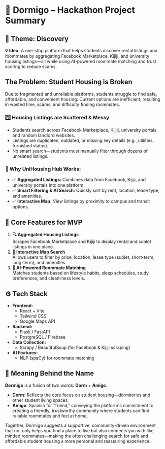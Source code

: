 # 🏡 Dormigo – Hackathon Project Summary

## 🚀 Theme: Discovery
**💡 Idea:** A one-stop platform that helps students discover rental listings and roommates by aggregating Facebook Marketplace, Kijiji, and university housing listings—all while using AI-powered roommate matching and trust scoring to reduce scams.

## The Problem: Student Housing is Broken
Due to fragmented and unreliable platforms, students struggle to find safe, affordable, and convenient housing. Current options are inefficient, resulting in wasted time, scams, and difficulty finding roommates.

### 1️⃣ Housing Listings are Scattered & Messy
- Students search across Facebook Marketplace, Kijiji, university portals, and random landlord websites.
- Listings are duplicated, outdated, or missing key details (e.g., utilities, furnished status).
- No smart search—students must manually filter through dozens of unrelated listings.

### 🔹 Why UniHousing Hub Works:
- ✅ **Aggregated Listings:** Combines data from Facebook, Kijiji, and university portals into one platform.
- ✅ **Smart Filtering & AI Search:** Quickly sort by rent, location, lease type, and amenities.
- ✅ **Interactive Map:** View listings by proximity to campus and transit options.

## 🎯 Core Features for MVP
1. **🔍 Aggregated Housing Listings**  
   Scrapes Facebook Marketplace and Kijiji to display rental and sublet listings in one place.
2. **📍 Interactive Map Search**  
   Allows users to filter by price, location, lease type (sublet, short-term, long-term), and amenities.
3. **🤝 AI-Powered Roommate Matching**  
   Matches students based on lifestyle habits, sleep schedules, study preferences, and cleanliness levels.

## ⚙️ Tech Stack
- **Frontend:**  
  - React + Vite 
  - Tailwind CSS  
  - Google Maps API
- **Backend:**  
  - Flask / FastAPI  
  - PostgreSQL / Firebase
- **Data Collection:**  
  - Scrapy / BeautifulSoup (for Facebook & Kijiji scraping)
- **AI Features:**  
  - NLP (spaCy) for roommate matching

## 🧐 Meaning Behind the Name

**Dormigo** is a fusion of two words: **Dorm** + **Amigo**.

- **Dorm:** Reflects the core focus on student housing—dormitories and other student living spaces.
- **Amigo:** Spanish for "friend," conveying the platform's commitment to creating a friendly, trustworthy community where students can find reliable roommates and feel at home.

Together, Dormigo suggests a supportive, community-driven environment that not only helps you find a place to live but also connects you with like-minded roommates—making the often challenging search for safe and affordable student housing a more personal and reassuring experience.
